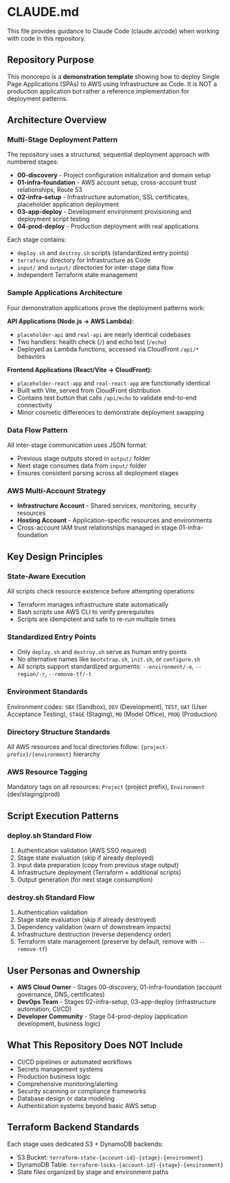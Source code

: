 # CLAUDE.md

This file provides guidance to Claude Code (claude.ai/code) when working with code in this repository.

## Repository Purpose

This monorepo is a **demonstration template** showing how to deploy Single Page Applications (SPAs) to AWS using Infrastructure as Code. It is NOT a production application but rather a reference implementation for deployment patterns.

## Architecture Overview

### Multi-Stage Deployment Pattern
The repository uses a structured, sequential deployment approach with numbered stages:

- **00-discovery** - Project configuration initialization and domain setup
- **01-infra-foundation** - AWS account setup, cross-account trust relationships, Route 53
- **02-infra-setup** - Infrastructure automation, SSL certificates, placeholder application deployment
- **03-app-deploy** - Development environment provisioning and deployment script testing
- **04-prod-deploy** - Production deployment with real applications

Each stage contains:
- `deploy.sh` and `destroy.sh` scripts (standardized entry points)
- `terraform/` directory for Infrastructure as Code
- `input/` and `output/` directories for inter-stage data flow
- Independent Terraform state management

### Sample Applications Architecture
Four demonstration applications prove the deployment patterns work:

**API Applications (Node.js → AWS Lambda):**
- `placeholder-api` and `real-api` are nearly identical codebases
- Two handlers: health check (`/`) and echo test (`/echo`)
- Deployed as Lambda functions, accessed via CloudFront `/api/*` behaviors

**Frontend Applications (React/Vite → CloudFront):**
- `placeholder-react-app` and `real-react-app` are functionally identical
- Built with Vite, served from CloudFront distribution
- Contains test button that calls `/api/echo` to validate end-to-end connectivity
- Minor cosmetic differences to demonstrate deployment swapping

### Data Flow Pattern
All inter-stage communication uses JSON format:
- Previous stage outputs stored in `output/` folder
- Next stage consumes data from `input/` folder
- Ensures consistent parsing across all deployment stages

### AWS Multi-Account Strategy
- **Infrastructure Account** - Shared services, monitoring, security resources
- **Hosting Account** - Application-specific resources and environments
- Cross-account IAM trust relationships managed in stage 01-infra-foundation

## Key Design Principles

### State-Aware Execution
All scripts check resource existence before attempting operations:
- Terraform manages infrastructure state automatically
- Bash scripts use AWS CLI to verify prerequisites
- Scripts are idempotent and safe to re-run multiple times

### Standardized Entry Points
- Only `deploy.sh` and `destroy.sh` serve as human entry points
- No alternative names like `bootstrap.sh`, `init.sh`, or `configure.sh`
- All scripts support standardized arguments: `--environment/-e`, `--region/-r`, `--remove-tf/-t`

### Environment Standards
Environment codes: `SBX` (Sandbox), `DEV` (Development), `TEST`, `UAT` (User Acceptance Testing), `STAGE` (Staging), `MO` (Model Office), `PROD` (Production)

### Directory Structure Standards
All AWS resources and local directories follow: `{project-prefix}/{environment}` hierarchy

### AWS Resource Tagging
Mandatory tags on all resources: `Project` (project prefix), `Environment` (dev/staging/prod)

## Script Execution Patterns

### deploy.sh Standard Flow
1. Authentication validation (AWS SSO required)
2. Stage state evaluation (skip if already deployed)
3. Input data preparation (copy from previous stage output)
4. Infrastructure deployment (Terraform + additional scripts)
5. Output generation (for next stage consumption)

### destroy.sh Standard Flow
1. Authentication validation
2. Stage state evaluation (skip if already destroyed)
3. Dependency validation (warn of downstream impacts)
4. Infrastructure destruction (reverse dependency order)
5. Terraform state management (preserve by default, remove with `--remove-tf`)

## User Personas and Ownership

- **AWS Cloud Owner** - Stages 00-discovery, 01-infra-foundation (account governance, DNS, certificates)
- **DevOps Team** - Stages 02-infra-setup, 03-app-deploy (infrastructure automation, CI/CD)
- **Developer Community** - Stage 04-prod-deploy (application development, business logic)

## What This Repository Does NOT Include

- CI/CD pipelines or automated workflows
- Secrets management systems
- Production business logic
- Comprehensive monitoring/alerting
- Security scanning or compliance frameworks
- Database design or data modeling
- Authentication systems beyond basic AWS setup

## Terraform Backend Standards

Each stage uses dedicated S3 + DynamoDB backends:
- S3 Bucket: `terraform-state-{account-id}-{stage}-{environment}`
- DynamoDB Table: `terraform-locks-{account-id}-{stage}-{environment}`
- State files organized by stage and environment paths